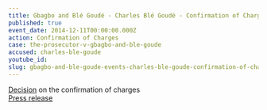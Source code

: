 ```yaml
---
title: Gbagbo and Blé Goudé - Charles Blé Goudé - Confirmation of Charges
published: true
event_date: 2014-12-11T00:00:00.000Z
action: Confirmation of Charges
case: the-prosecutor-v-gbagbo-and-ble-goude
accused: charles-ble-goude
youtube_id:
slug: gbagbo-and-ble-goude-events-charles-ble-goude-confirmation-of-charges
---
```



[Decision](http://www.icc-cpi.int/iccdocs/doc/doc1783399.pdf) on the confirmation of charges
<br>[Press release](https://www.icc-cpi.int/pages/item.aspx?name=PR1016)
